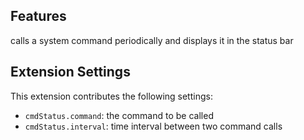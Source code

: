 ## Features

calls a system command periodically and displays it in the status bar

## Extension Settings

This extension contributes the following settings:

* `cmdStatus.command`: the command to be called
* `cmdStatus.interval`: time interval between two command calls
